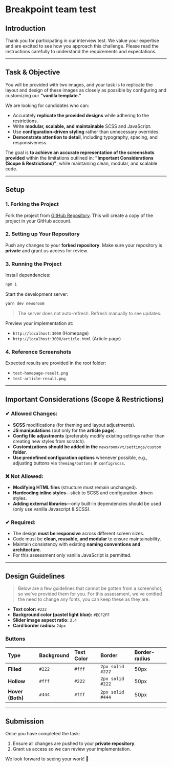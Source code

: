 # Breakpoint team test

## Introduction
Thank you for participating in our interview test. We value your expertise and are excited to see how you approach this challenge. Please read the instructions carefully to understand the requirements and expectations.

---

## Task & Objective
You will be provided with two images, and your task is to replicate the layout and design of these images as closely as possible by configuring and customizing our **"vanilla template."**

We are looking for candidates who can:

- Accurately **replicate the provided designs** while adhering to the restrictions.
- Write **modular, scalable, and maintainable** SCSS and JavaScript.
- Use **configuration-driven styling** rather than unnecessary overrides.
- **Demonstrate attention to detail**, including typography, spacing, and responsiveness.

The goal is **to achieve an accurate representation of the screenshots provided** within the limitations outlined in: **"Important Considerations (Scope & Restrictions)"**, while maintaining clean, modular, and scalable code.

---

## Setup

### 1. Forking the Project

Fork the project from [GitHub Repository](https://github.com/PressPage/breakpoint-test). This will create a copy of the project in your GitHub account.

### 2. Setting up Your Repository

Push any changes to your **forked repository**.
Make sure your repository is **private** and grant us access for review.

### 3. Running the Project

Install dependencies:
  ```sh
  npm i
  ```

Start the development server:
  ```sh
  yarn dev newsroom
  ```

> The server does not auto-refresh. Refresh manually to see updates.

Preview your implementation at:
  - `http://localhost:3000` (Homepage)
  - `http://localhost:3000/article.html` (Article page)

### 4. Reference Screenshots

Expected results are provided in the root folder:

  - `test-homepage-result.png`
  - `test-article-result.png`

---

## Important Considerations (Scope & Restrictions)

### ✔ Allowed Changes:
- **SCSS** modifications (for theming and layout adjustments).
- **JS manipulations** (but only for the **article page**).
- **Config file adjustments** (preferably modify existing settings rather than creating new styles from scratch).
- **Customizations should be added in the** `newsroom/vt/settings/custom` **folder**.
- **Use predefined configuration options** whenever possible, e.g., adjusting buttons via `theming/buttons` in `config/scss`.

### ❌ Not Allowed:
- **Modifying HTML files** (structure must remain unchanged).
- **Hardcoding inline styles**—stick to SCSS and configuration-driven styles.
- **Adding external libraries**—only built-in dependencies should be used (only use vanilla Javascript & SCSS).

### ✔ Required:
- The design **must be responsive** across different screen sizes.
- Code must be **clean, reusable, and modular** to ensure maintainability.
- Maintain consistency with existing **naming conventions and architecture**.
- For this assessment only vanilla JavaScript is permitted.

---

## Design Guidelines

> Below are a few guidelines that cannot be gotten from a screenshot, so we've provided them for you. For this assessment, we've omitted the need to change any fonts, you can keep these as they are.

- **Text color:** `#222`
- **Background color (pastel light blue):** `#ECF2FF`
- **Slider image aspect ratio:** `2.4`
- **Card border radius:** `24px`

### Buttons

| Type             | Background | Text Color | Border           | Border-radius |
| :--------------- | :--------- | :--------- | :--------------- | :------------ |
| **Filled**       | `#222`     | `#fff`     | `2px solid #222` | 50px          |
| **Hollow**       | `#fff`     | `#222`     | `2px solid #222` | 50px          |
| **Hover (Both)** | `#444`     | `#fff`     | `2px solid #444` | 50px          |


---

## Submission

Once you have completed the task:

1. Ensure all changes are pushed to your **private repository**.
2. Grant us access so we can review your implementation.

We look forward to seeing your work! 🚀

